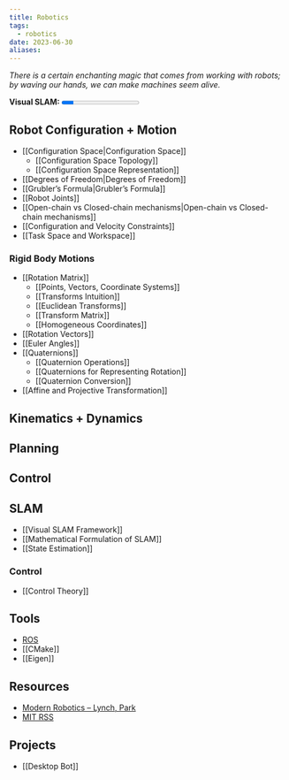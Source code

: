 ```yaml
---
title: Robotics
tags:
  - robotics
date: 2023-06-30
aliases:
---
```

*There is a certain enchanting magic that comes from working with robots; by waving our hands, we can make machines seem alive.*

**Visual SLAM:**   <progress max=356 value=54> </progress> 

## Robot Configuration + Motion
- [[Configuration Space|Configuration Space]]
	- [[Configuration Space Topology]]
	- [[Configuration Space Representation]]
- [[Degrees of Freedom|Degrees of Freedom]]
- [[Grubler’s Formula|Grubler’s Formula]]
- [[Robot Joints]]
- [[Open-chain vs Closed-chain mechanisms|Open-chain vs Closed-chain mechanisms]]
- [[Configuration and Velocity Constraints]]
- [[Task Space and Workspace]]
### Rigid Body Motions
- [[Rotation Matrix]]
	- [[Points, Vectors, Coordinate Systems]]
	- [[Transforms Intuition]]
	- [[Euclidean Transforms]]
	- [[Transform Matrix]]
	- [[Homogeneous Coordinates]]
- [[Rotation Vectors]]
- [[Euler Angles]]
- [[Quaternions]]
	- [[Quaternion Operations]]
	- [[Quaternions for Representing Rotation]]
	- [[Quaternion Conversion]]
- [[Affine and Projective Transformation]]

## Kinematics + Dynamics

## Planning

## Control

## SLAM
- [[Visual SLAM Framework]]
- [[Mathematical Formulation of SLAM]]
- [[State Estimation]]

### Control
- [[Control Theory]]

## Tools
- [ROS](ROS.md)
- [[CMake]]
- [[Eigen]]

## Resources
- [Modern Robotics – Lynch, Park](https://hades.mech.northwestern.edu/index.php/Modern_Robotics)
- [MIT RSS](https://github.com/mit-rss)

## Projects
- [[Desktop Bot]]